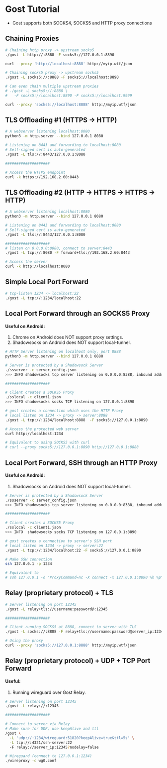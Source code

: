 # Gost Tutorial

- Gost supports both SOCKS4, SOCKS5 and HTTP proxy connections

## Chaining Proxies

```bash
# Chaining http proxy -> upstream socks5
./gost -L http://:8888 -F socks5://127.0.0.1:8890

curl --proxy 'http://localhost:8888' http://myip.wtf/json

# Chaining socks5 proxy -> upstream socks5
./gost -L socks5://:8888 -F socks5://localhost:8890

# Can even chain multiple upstream proxies
# ./gost -L socks5://:8888 \
#   -F socks5://localhost:8890 -F socks5://localhost:9999

curl --proxy 'socks5://localhost:8888' http://myip.wtf/json
```

## TLS Offloading #1 (HTTPS -> HTTP)
```bash
# A webserver listening localhost:8080
python3 -m http.server --bind 127.0.0.1 8080

# Listening on 8443 and forwarding to localhost:8080
# Self-signed cert is auto-generated
./gost -L tls://:8443/127.0.0.1:8080

####################

# Access the HTTPS endpoint
curl -k https://192.168.2.60:8443
```

## TLS Offloading #2 (HTTP -> HTTPS -> HTTPS -> HTTP)
```bash
# A webserver listening localhost:8080
python3 -m http.server --bind 127.0.0.1 8080

# Listening on 8443 and forwarding to localhost:8080
# Self-signed cert is auto-generated
./gost -L tls://:8443/127.0.0.1:8080

####################
# listen on 0.0.0.0:8080, connect to server:8443
./gost -L tcp://:8080 -F forward+tls://192.168.2.60:8443

# Access the server
curl -k http://localhost:8080
```


## Simple Local Port Forward
```bash
# tcp-listen 1234 -> localhost:22
./gost -L tcp://:1234/localhost:22
```

## Local Port Forward through an SOCKS5 Proxy
#### Useful on Android:
1. Chrome on Android does NOT support proxy settings. 
2. Shadowsocks on Android does NOT support local-tunnel.
```bash
# HTTP Server listening on localhost only, port 8888
python3 -m http.server --bind 127.0.0.1 8888

# Server is protected by a Shadowsock Server
./ssserver -c server_config.json
>>> INFO shadowsocks tcp server listening on 0.0.0.0:8388, inbound address 0.0.0.0:8388

####################

# Client creates a SOCKS5 Proxy
./sslocal -c client1.json
>>> INFO shadowsocks socks TCP listening on 127.0.0.1:8890

# gost creates a connection which uses the HTTP Proxy
# local listen on 1234 -> proxy -> server:8888
./gost -L tcp://:1234/localhost:8888  -F socks5://127.0.0.1:8890

# Access the protected web server
curl http://localhost:1234

# Equivalent to using SOCKS5 with curl
# curl --proxy socks5://127.0.0.1:8890 http://127.0.0.1:8888
```


## Local Port Forward, SSH through an HTTP Proxy
#### Useful on Android:
1. Shadowsocks on Android does NOT support local-tunnel.
```bash
# Server is protected by a Shadowsock Server
./ssserver -c server_config.json
>>> INFO shadowsocks tcp server listening on 0.0.0.0:8388, inbound address 0.0.0.0:8388

####################

# Client creates a SOCKS5 Proxy
./sslocal -c client1.json
>>> INFO  shadowsocks socks TCP listening on 127.0.0.1:8890

# gost creates a connection to server's SSH port
# local listen on 1234 -> proxy -> server:22
./gost -L tcp://:1234/localhost:22 -F socks5://127.0.0.1:8890

# Make SSH connection
ssh 127.0.0.1 -p 1234

# Equivalent to 
# ssh 127.0.0.1 -o "ProxyCommand=nc -X connect -x 127.0.0.1:8890 %h %p"
```

## Relay (proprietary protocol) + TLS
```bash
# Server listening on port 12345
./gost -L relay+tls://username:password@:12345

####################

# Client running SOCKS5 at 8888, connect to server with TLS
./gost -L socks://:8888 -F relay+tls://username:password@server_ip:12345?nodelay=false

# Using the proxy
curl --proxy 'socks5://127.0.0.1:8888' http://myip.wtf/json
```


## Relay (proprietary protocol) + UDP + TCP Port Forward
#### Useful:
1. Running wireguard over Gost Relay.

```bash
# Server listening on port 12345
./gost -L relay://:12345

####################

# Connect to server via Relay
# Make sure for UDP, use keepAlive and ttl
/gost \
  -L 'udp://:1234/wireguard:51820?keepAlive=true&ttl=5s' \
  -L tcp://:4321/ssh-server:22
  -F relay://server_ip:12345?nodelay=false

# Wireguard (connect to 127.0.0.1:1234)
./wireproxy -c wg0.conf
```